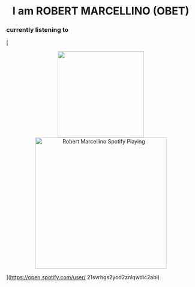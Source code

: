 <h1 align= "center"><b> I am ROBERT MARCELLINO (OBET)</b>

### currently listening to
[<p align="center">  <img src="https://media.giphy.com/media/jAe22Ec5iICCk/giphy.gif" width="230px">
<img src="https://novatorem-mu.vercel.app/api/spotify" alt="Robert Marcellino Spotify Playing" width="350" /></p>](https://open.spotify.com/user/	21svrhgs2yod2znlqwdic2abi)


